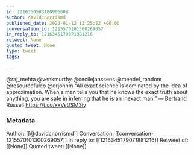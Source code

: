 ```yaml
---
id: 1216350583180996608
author: davidcnorrismd
published_date: 2020-01-12 13:25:52 +00:00
conversation_id: 1215570101300269057
in_reply_to: 1216345179071881216
retweet: None
quoted_tweet: None
type: tweet
tags:

---
```


@raj_mehta @venkmurthy @cecilejanssens @mendel_random @resourcefulco @drjohnm “All exact science is dominated by the idea of approximation. When a man tells you that he knows the exact truth about anything, you are safe in inferring that he is an inexact man.”
 — Bertrand Russell
https://t.co/xxVsDSM3iy

### Metadata

Author: [[@davidcnorrismd]]
Conversation: [[conversation-1215570101300269057]]
In reply to: [[1216345179071881216]]
Retweet of: [[None]]
Quoted tweet: [[None]]
